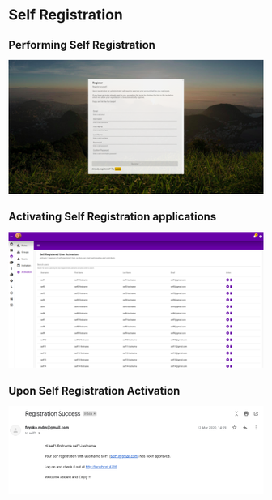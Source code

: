 # Self Registration

## Performing Self Registration

![](../.gitbook/assets/self-registration.png)

## Activating Self Registration applications

![](../.gitbook/assets/self-registration-activation.png)

## Upon Self Registration Activation

![](../.gitbook/assets/self-registration-activated-email.png)

